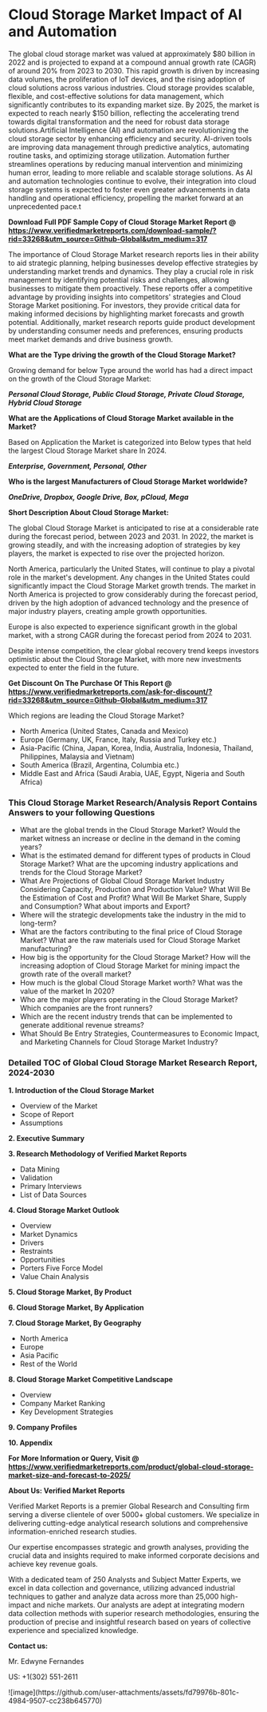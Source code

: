 <h1>Cloud Storage Market Impact of AI and Automation</h1>The global cloud storage market was valued at approximately $80 billion in 2022 and is projected to expand at a compound annual growth rate (CAGR) of around 20% from 2023 to 2030. This rapid growth is driven by increasing data volumes, the proliferation of IoT devices, and the rising adoption of cloud solutions across various industries. Cloud storage provides scalable, flexible, and cost-effective solutions for data management, which significantly contributes to its expanding market size. By 2025, the market is expected to reach nearly $150 billion, reflecting the accelerating trend towards digital transformation and the need for robust data storage solutions.Artificial Intelligence (AI) and automation are revolutionizing the cloud storage sector by enhancing efficiency and security. AI-driven tools are improving data management through predictive analytics, automating routine tasks, and optimizing storage utilization. Automation further streamlines operations by reducing manual intervention and minimizing human error, leading to more reliable and scalable storage solutions. As AI and automation technologies continue to evolve, their integration into cloud storage systems is expected to foster even greater advancements in data handling and operational efficiency, propelling the market forward at an unprecedented pace.t</p><p id="" class=""><strong>Download Full PDF Sample Copy of Cloud Storage Market Report @ <a href="https://www.verifiedmarketreports.com/download-sample/?rid=33268&utm_source=Github-Global&utm_medium=317" target="_blank">https://www.verifiedmarketreports.com/download-sample/?rid=33268&utm_source=Github-Global&utm_medium=317</a></strong></p><p>The importance of&nbsp;Cloud Storage Market research reports lies in their ability to aid strategic planning, helping businesses develop effective strategies by understanding market trends and dynamics. They play a crucial role in risk management by identifying potential risks and challenges, allowing businesses to mitigate them proactively. These reports offer a competitive advantage by providing insights into competitors' strategies and Cloud Storage Market positioning. For investors, they provide critical data for making informed decisions by highlighting market forecasts and growth potential. Additionally, market research reports guide product development by understanding consumer needs and preferences, ensuring products meet market demands and drive business growth.</p><p><strong>What are the&nbsp;Type driving the growth of the Cloud Storage Market?</strong></p><p id="" class="">Growing demand for below Type around the world has had a direct impact on the growth of the Cloud Storage Market:</p><em><strong>Personal Cloud Storage, Public Cloud Storage, Private Cloud Storage, Hybrid Cloud Storage</strong></em></p><strong>What are the&nbsp;Applications&nbsp;of Cloud Storage Market available in the Market?</strong></p><p id="" class="">Based on Application the Market is categorized into Below types that held the largest Cloud Storage Market share In 2024.</p><em><strong>Enterprise, Government, Personal, Other</strong></em></p><strong>Who is the largest Manufacturers of Cloud Storage Market worldwide?</strong></p><p><em><strong>OneDrive, Dropbox, Google Drive, Box, pCloud, Mega</strong></em></p><p id="" class=""><strong>Short Description About Cloud Storage Market:</strong></p><p>The global Cloud Storage Market is anticipated to rise at a considerable rate during the forecast period, between 2023 and 2031. In 2022, the market is growing steadily, and with the increasing adoption of strategies by key players, the market is expected to rise over the projected horizon.</p><p>North America, particularly the United States, will continue to play a pivotal role in the market's development. Any changes in the United States could significantly impact the Cloud Storage Market growth trends. The market in North America is projected to grow considerably during the forecast period, driven by the high adoption of advanced technology and the presence of major industry players, creating ample growth opportunities.</p><p>Europe is also expected to experience significant growth in the global market, with a strong CAGR during the forecast period from 2024 to 2031.</p><p>Despite intense competition, the clear global recovery trend keeps investors optimistic about the Cloud Storage Market, with more new investments expected to enter the field in the future.</p><p id="" class=""><strong>Get Discount On The Purchase Of This Report @ <a href="https://www.verifiedmarketreports.com/ask-for-discount/?rid=33268&utm_source=Github-Global&utm_medium=317" target="_blank">https://www.verifiedmarketreports.com/ask-for-discount/?rid=33268&utm_source=Github-Global&utm_medium=317</a></strong></p>Which regions are leading the Cloud Storage Market?</p><ul><li>North America (United States, Canada and Mexico)</li><li>Europe (Germany, UK, France, Italy, Russia and Turkey etc.)</li><li>Asia-Pacific (China, Japan, Korea, India, Australia, Indonesia, Thailand, Philippines, Malaysia and Vietnam)</li><li>South America (Brazil, Argentina, Columbia etc.)</li><li>Middle East and Africa (Saudi Arabia, UAE, Egypt, Nigeria and South Africa)</li></ul><h3 id="" class="">This Cloud Storage Market Research/Analysis Report Contains Answers to your following Questions</h3><ul><li>What are the global trends in the Cloud Storage Market? Would the market witness an increase or decline in the demand in the coming years?</li><li>What is the estimated demand for different types of products in Cloud Storage Market? What are the upcoming industry applications and trends for the Cloud Storage Market?</li><li>What Are Projections of Global Cloud Storage Market Industry Considering Capacity, Production and Production Value? What Will Be the Estimation of Cost and Profit? What Will Be Market Share, Supply and Consumption? What about imports and Export?</li><li>Where will the strategic developments take the industry in the mid to long-term?</li><li>What are the factors contributing to the final price of Cloud Storage Market? What are the raw materials used for Cloud Storage Market manufacturing?</li><li>How big is the opportunity for the Cloud Storage Market? How will the increasing adoption of Cloud Storage Market for mining impact the growth rate of the overall market?</li><li>How much is the global Cloud Storage Market worth? What was the value of the market In 2020?</li><li>Who are the major players operating in the Cloud Storage Market? Which companies are the front runners?</li><li>Which are the recent industry trends that can be implemented to generate additional revenue streams?</li><li>What Should Be Entry Strategies, Countermeasures to Economic Impact, and Marketing Channels for Cloud Storage Market Industry?</li></ul><h3 id="" class="">Detailed TOC of Global Cloud Storage Market Research Report, 2024-2030</h3><p id="" class=""><strong>1. Introduction of the Cloud Storage Market</strong></p><ul><li>Overview of the Market</li><li>Scope of Report</li><li>Assumptions</li></ul><p id="" class=""><strong>2. Executive Summary</strong></p><p id="" class=""><strong>3. Research Methodology of Verified Market Reports</strong></p><ul><li>Data Mining</li><li>Validation</li><li>Primary Interviews</li><li>List of Data Sources</li></ul><p id="" class=""><strong>4. Cloud Storage Market Outlook</strong></p><ul><li>Overview</li><li>Market Dynamics</li><li>Drivers</li><li>Restraints</li><li>Opportunities</li><li>Porters Five Force Model</li><li>Value Chain Analysis</li></ul><p id="" class=""><strong>5. Cloud Storage Market, By Product</strong></p><p id="" class=""><strong>6. Cloud Storage Market, By Application</strong></p><p id="" class=""><strong>7. Cloud Storage Market, By Geography</strong></p><ul><li>North America</li><li>Europe</li><li>Asia Pacific</li><li>Rest of the World</li></ul><p id="" class=""><strong>8. Cloud Storage Market Competitive Landscape</strong></p><ul><li>Overview</li><li>Company Market Ranking</li><li>Key Development Strategies</li></ul><p id="" class=""><strong>9. Company Profiles</strong></p><p id="" class=""><strong>10. Appendix</strong></p><p id="" class=""><strong>For More Information or Query, Visit @ <a href="https://www.verifiedmarketreports.com/product/global-cloud-storage-market-size-and-forecast-to-2025/" target="_blank">https://www.verifiedmarketreports.com/product/global-cloud-storage-market-size-and-forecast-to-2025/</a></strong></p><p id="" class=""><strong>About Us: Verified Market Reports</strong></p><p id="" class="">Verified Market Reports is a premier Global Research and Consulting firm serving a diverse clientele of over 5000+ global customers. We specialize in delivering cutting-edge analytical research solutions and comprehensive information-enriched research studies.</p><p id="" class="">Our expertise encompasses strategic and growth analyses, providing the crucial data and insights required to make informed corporate decisions and achieve key revenue goals.</p><p id="" class="">With a dedicated team of 250 Analysts and Subject Matter Experts, we excel in data collection and governance, utilizing advanced industrial techniques to gather and analyze data across more than 25,000 high-impact and niche markets. Our analysts are adept at integrating modern data collection methods with superior research methodologies, ensuring the production of precise and insightful research based on years of collective experience and specialized knowledge.</p><p id="" class=""><strong>Contact us:</strong></p><p id="" class="">Mr. Edwyne Fernandes</p><p id="" class="">US: +1(302) 551-2611</p>
![image](https://github.com/user-attachments/assets/fd79976b-801c-4984-9507-cc238b645770)
